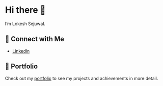 # Hi there 👋

I’m Lokesh Sejuwal.

## 🔗 Connect with Me

- [LinkedIn](https://www.linkedin.com/in/lokesh-sejuwal-b3651421a/)

## 💼 Portfolio

Check out my [portfolio](https://lokesh-712b7e.netlify.app/) to see my projects and achievements in more detail.


